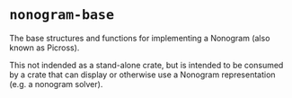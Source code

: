 # `nonogram-base`

The base structures and functions for implementing a Nonogram (also known as
Picross).

This not indended as a stand-alone crate, but is intended to be consumed by a
crate that can display or otherwise use a Nonogram representation (e.g. a
nonogram solver).
